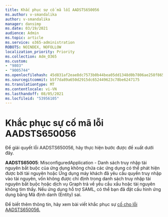 ```yaml
---
title: Khắc phục sự cố mã lỗi AADSTS650056
ms.author: v-smandalika
author: v-smandalika
manager: dansimp
ms.date: 03/19/2021
audience: Admin
ms.topic: article
ms.service: o365-administration
ROBOTS: NOINDEX, NOFOLLOW
localization_priority: Priority
ms.collection: Adm_O365
ms.custom:
- "9803"
- "9005744"
ms.openlocfilehash: 45d831af2eae8dc7573b0b44bea05dd1348d0b7806ae258f865c6eb36c3d5192
ms.sourcegitcommit: b5f7da89a650d2915dc652449623c78be6247175
ms.translationtype: MT
ms.contentlocale: vi-VN
ms.lasthandoff: 08/05/2021
ms.locfileid: "53956105"
---
```

# <a name="troubleshoot-error-code-aadsts650056"></a>Khắc phục sự cố mã lỗi AADSTS650056

Để giải quyết lỗi AADSTS650056, hãy thực hiện bước được đề xuất dưới đây.

**AADSTS65005**: MisconfiguredApplication - Danh sách truy nhập tài nguyên bắt buộc của ứng dụng không chứa các ứng dụng có thể phát hiện được bởi tài nguyên hoặc Ứng dụng máy khách đã yêu cầu quyền truy nhập vào tài nguyên, vốn không được chỉ định trong danh sách truy nhập tài nguyên bắt buộc hoặc dịch vụ Graph trả về yêu cầu xấu hoặc tài nguyên không tìm thấy. Nếu ứng dụng hỗ trợ SAML, có thể bạn đã đặt cấu hình ứng dụng bằng Mã định danh (Entity) sai.

Để biết thêm thông tin, hãy xem bài viết khắc phục sự [cố cho lỗi AADSTS650056.](https://docs.microsoft.com/troubleshoot/azure/active-directory/error-code-aadsts650056-misconfigured-app)
